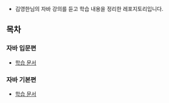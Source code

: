 - 김영한님의 자바 강의를 듣고 학습 내용을 정리한 레포지토리입니다. 
## 목차
### 자바 입문편
- [학습 문서](https://github.com/nahowo/java-start/tree/main/source/src/java_start/README.md)

### 자바 기본편
- [학습 문서](https://github.com/nahowo/java-start/tree/main/source/src/java_basic/README.md)